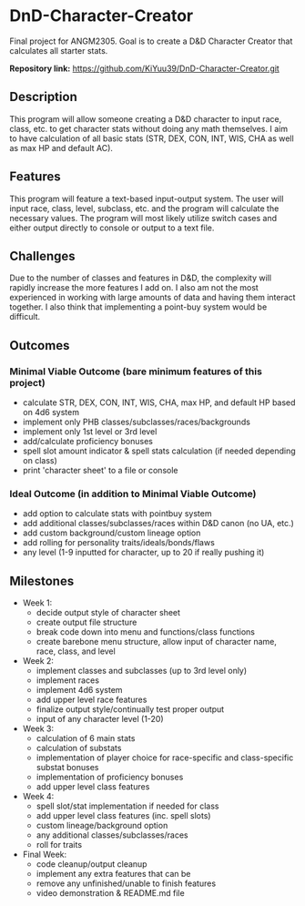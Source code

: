 # DnD-Character-Creator
Final project for ANGM2305. Goal is to create a D&amp;D Character Creator that calculates all starter stats.

**Repository link:** https://github.com/KiYuu39/DnD-Character-Creator.git

## Description
This program will allow someone creating a D&D character to input race, class, etc. to get character stats without doing any math themselves.
I aim to have calculation of all basic stats (STR, DEX, CON, INT, WIS, CHA as well as max HP and default AC).

## Features
This program will feature a text-based input-output system. The user will input race, class, level, subclass, etc. and the program will calculate the necessary values. The program will most likely utilize switch cases and either output directly to console or output to a text file.

## Challenges
Due to the number of classes and features in D&D, the complexity will rapidly increase the more features I add on. I also am not the most experienced in working with large amounts of data and having them interact together. I also think that implementing a point-buy system would be difficult.

## Outcomes
### Minimal Viable Outcome (bare minimum features of this project)
- calculate STR, DEX, CON, INT, WIS, CHA, max HP, and default HP based on 4d6 system
- implement only PHB classes/subclasses/races/backgrounds
- implement only 1st level or 3rd level
- add/calculate proficiency bonuses
- spell slot amount indicator & spell stats calculation (if needed depending on class)
- print 'character sheet' to a file or console

### Ideal Outcome (in addition to Minimal Viable Outcome)
- add option to calculate stats with pointbuy system
- add additional classes/subclasses/races within D&D canon (no UA, etc.)
- add custom background/custom lineage option
- add rolling for personality traits/ideals/bonds/flaws
- any level (1-9 inputted for character, up to 20 if really pushing it)

## Milestones
- Week 1:
    - decide output style of character sheet
    - create output file structure
    - break code down into menu and functions/class functions
    - create barebone menu structure, allow input of character name, race, class, and level
- Week 2:
    - implement classes and subclasses (up to 3rd level only)
    - implement races
    - implement 4d6 system
    - add upper level race features
    - finalize output style/continually test proper output
    - input of any character level (1-20)
- Week 3:
    - calculation of 6 main stats
    - calculation of substats
    - implementation of player choice for race-specific and class-specific substat bonuses
    - implementation of proficiency bonuses
    - add upper level class features
- Week 4:
    - spell slot/stat implementation if needed for class
    - add upper level class features (inc. spell slots)
    - custom lineage/background option
    - any additional classes/subclasses/races
    - roll for traits
- Final Week:
    - code cleanup/output cleanup
    - implement any extra features that can be
    - remove any unfinished/unable to finish features
    - video demonstration & README.md file
